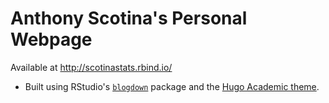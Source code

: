 # Anthony Scotina's Personal Webpage

Available at <http://scotinastats.rbind.io/>

* Built using RStudio's [`blogdown`](https://bookdown.org/yihui/blogdown/) package and the [Hugo Academic theme](https://github.com/gcushen/hugo-academic).
